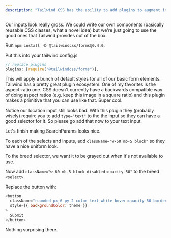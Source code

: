 ```yaml
---
description: "Tailwind CSS has the ability to add plugins to augment its functionality. Brian helps you add the most common plugin, the one for forms."
---
```


Our inputs look really gross. We could write our own components (basically reusable CSS classes, what a novel idea) but we're just going to use the good ones that Tailwind provides out of the box.

Run `npm install -D @tailwindcss/forms@0.4.0`.

Put this into your tailwind.config.js

```javascript
// replace plugins
plugins: [require("@tailwindcss/forms")],
```

This will apply a bunch of default styles for all of our basic form elements. Tailwind has a pretty great plugin ecosystem. One of my favorites is the aspect-ratio one. CSS doesn't currently have a backwards compatible way of doing aspect ratios (e.g. keep this image in a square ratio) and this plugin makes a primitive that you can use like that. Super cool.

Notice our location input still looks bad. With this plugin they (probably wisely) require you to add `type="text"` to the the input so they can have a good selector for it. So please go add that now to your text input.

Let's finish making SearchParams looks nice.

To each of the selects and inputs, add `className="w-60 mb-5 block"` so they have a nice uniform look.

To the breed selector, we want it to be grayed out when it's not available to use.

Now add `className="w-60 mb-5 block disabled:opacity-50"` to the breed `<select>`.

Replace the button with:

```javascript
<button
  className="rounded px-6 py-2 color text-white hover:opacity-50 border-none"
  style={{ backgroundColor: theme }}
>
  Submit
</button>
```

Nothing surprising there.
